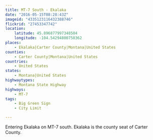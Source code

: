 ```yaml
---
title: MT-7 South - Ekalaka
date: "2016-05-15T08:28:43Z"
imageid: "4335123116432388746"
flickrid: "27453347742"
location:
    latitude: 45.896877997348504
    longitude: -104.54294800758362
places:
    - Ekalaka|Carter County|Montana|United States
counties:
    - Carter County|Montana|United States
countries:
    - United States
states:
    - Montana|United States
highwaytypes:
    - Montana State Highway
highways:
    - MT-7
tags:
    - Big Green Sign
    - City Limit

---
```

Entering Ekalaka on MT-7 south.  Ekalaka is the county seat of Carter County.